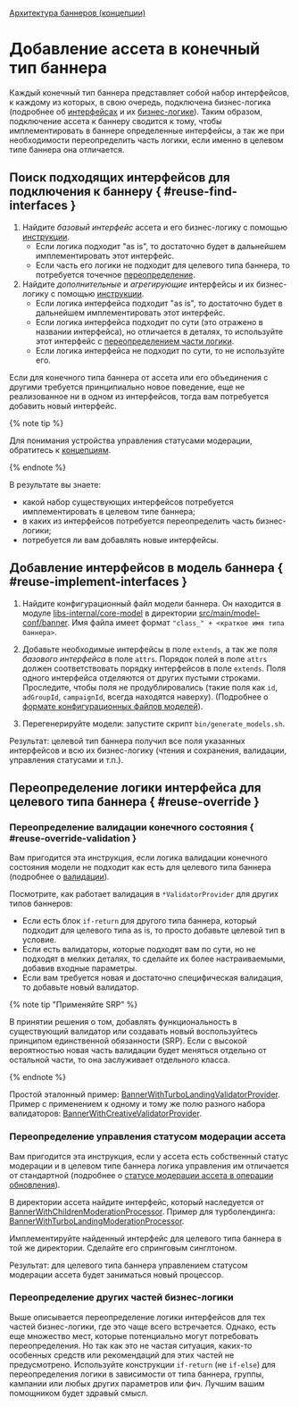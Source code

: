 [Архитектура баннеров (концепции)](concept.md) <br/>

# Добавление ассета в конечный тип баннера

Каждый конечный тип баннера представляет собой набор интерфейсов, к каждому из которых, в свою очередь, подключена бизнес-логика (подробнее об [интерфейсах](concept.md#asset-interface) и их [бизнес-логике](concept.md#asset-business-logic)). Таким образом, подключение ассета к баннеру сводится к тому, чтобы имплементировать в баннере определенные интерфейсы, а так же при необходимости переопределить часть логики, если именно в целевом типе баннера она отличается.

## Поиск подходящих интерфейсов для подключения к баннеру { #reuse-find-interfaces }

1. Найдите _базовый интерфейс_ ассета и его бизнес-логику с помощью [инструкции](howto-find-asset.md#find-base-interface).
   - Если логика подходит "as is", то достаточно будет в дальнейшем имплементировать этот интерфейс.
   - Если часть его логики не подходит для целевого типа баннера, то потребуется точечное [переопределение](#reuse-override).
1. Найдите _дополнительные_ и _агрегирующие_ интерфейсы и их бизнес-логику с помощью [инструкции](howto-find-asset.md#find-additional-logic).
   - Если логика интерфейса подходит "as is", то достаточно будет в дальнейшем имплементировать этот интерфейс.
   - Если логика интерфейса подходит по сути (это отражено в названии интерфейса), но отличается в деталях,
то используйте этот интерфейс с [переопределением части логики](#reuse-override).
   - Если логика интерфейса не подходит по сути, то не используйте его.

Если для конечного типа баннера от ассета или его объединения с другими требуется принципиально новое поведение, еще не реализованное ни в одном из интерфейсов, тогда вам потребуется добавить новый интерфейс.

{% note tip %}

Для понимания устройства управления статусами модерации, обратитесь к [концепциям](concept.md).

{% endnote %}

В результате вы знаете:

- какой набор существующих интерфейсов потребуется имплементировать в целевом типе баннера;
- в каких из интерфейсов потребуется переопределить часть бизнес-логики;
- потребуется ли вам добавлять новые интерфейсы.

## Добавление интерфейсов в модель баннера { #reuse-implement-interfaces }

1. Найдите конфигурационный файл модели баннера. Он находится в модуле [libs-internal/core-model](https://a.yandex-team.ru/arc/trunk/arcadia/direct/libs-internal) в директории [src/main/model-conf/banner](https://a.yandex-team.ru/arc/trunk/arcadia/direct/libs-internal/core-model/src/main/model-conf). Имя файла имеет формат `"class_" + <краткое имя типа баннера>`.

1. Добавьте необходимые интерфейсы в поле `extends`, а так же поля _базового интерфейса_ в поле `attrs`. Порядок полей в поле `attrs` должен соответствовать порядку интерфейсов в поле `extends`. Поля одного интерфейса отделяются от других пустыми строками. Проследите, чтобы поля не продублировались (такие поля как `id`, `adGroupId`, `campaignId`, всегда находятся наверху). (Подробнее о [формате конфигурационных файлов моделей](https://a.yandex-team.ru/arc/trunk/arcadia/direct/libs/model-generator/CONFIG_FORMAT.md)).

1. Перегенерируйте модели: запустите скрипт `bin/generate_models.sh`.

Результат: целевой тип баннера получил все поля указанных интерфейсов и всю их бизнес-логику (чтения и сохранения, валидации, управления статусами и т.п.).

## Переопределение логики интерфейса для целевого типа баннера { #reuse-override }

### Переопределение валидации конечного состояния { #reuse-override-validation }

Вам пригодится эта инструкция, если логика валидации конечного состояния модели не подходит как есть для целевого типа баннера (подробнее о [валидации](concept.md#validation)).

Посмотрите, как работает валидация в `*ValidatorProvider` для других типов баннеров:

- Если есть блок `if-return` для другого типа баннера, который подходит для целевого типа as is, то просто добавьте целевой тип в условие.
- Если есть валидаторы, которые подходят вам по сути, но не подходят в мелких деталях, то сделайте их более настраиваемыми, добавив входные параметры.
- Если вам требуется новая и достаточно специфическая валидация, то добавьте новый валидатор.

{% note tip "Применяйте SRP" %}

В принятии решения о том, добавлять функциональность в существующий валидатор или создавать новый воспользуйтесь принципом единственной обязанности (SRP). Если с высокой вероятностью новая часть валидации будет меняться отдельно от остальной части, то она заслуживает отдельного класса.

{% endnote %}

Простой эталонный пример: [BannerWithTurboLandingValidatorProvider](https://a.yandex-team.ru/arc/trunk/arcadia/direct/core/src/main/java/ru/yandex/direct/core/entity/banner/type/turbolanding/BannerWithTurboLandingValidatorProvider.java). <br/>
Пример с применением к одному и тому же полю разного набора валидаторов: [BannerWithCreativeValidatorProvider](https://a.yandex-team.ru/arc/trunk/arcadia/direct/core/src/main/java/ru/yandex/direct/core/entity/banner/type/creative/BannerWithCreativeValidatorProvider.java).

### Переопределение управления статусом модерации ассета

Вам пригодится эта инструкция, если у ассета есть собственный статус модерации и в целевом типе баннера логика управления им отличается от стандартной (подробнее о [статусе модерации ассета в операции обновления](concept.md#op-update-asset-moderation)).

В директории ассета найдите интерфейс, который наследуется от [BannerWithChildrenModerationProcessor](https://a.yandex-team.ru/arc/trunk/arcadia/direct/core/src/main/java/ru/yandex/direct/core/entity/banner/service/moderation/BannerWithChildrenModerationProcessor.java). Пример для турболендинга: [BannerWithTurboLandingModerationProcessor](https://a.yandex-team.ru/arc/trunk/arcadia/direct/core/src/main/java/ru/yandex/direct/core/entity/banner/type/turbolanding/moderation/BannerWithTurboLandingModerationProcessor.java).

Имплементируйте найденный интерфейс для целевого типа баннера в той же директории. Сделайте его спринговым синглтоном.

Результат: для целевого типа баннера управлением статусом модерации ассета будет заниматься новый процессор.

### Переопределение других частей бизнес-логики

Выше описывается переопределение логики интерфейсов для тех частей бизнес-логики, где это чаще всего встречается. Однако, есть еще множество мест, которые потенциально могут потребовать переопределения. Но так как это не частая ситуация, каких-то особенных средств или рекомендаций для этих частей не предусмотрено. Используйте конструкции `if-return` (не `if-else`) для переопределения логики в зависимости от типа баннера, группы, кампании или любых других параметров или фич. Лучшим вашим помощником будет здравый смысл.
